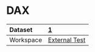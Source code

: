 



# DAX

|Dataset|[1](./../1.md)|
| :--- | :--- |
|Workspace|[External Test](../../Workspaces/External-Test.md)|
